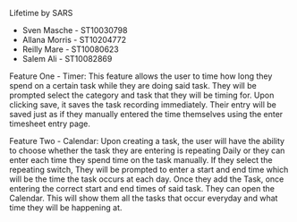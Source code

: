 Lifetime by SARS

- Sven Masche - ST10030798
- Allana Morris - ST10204772
- Reilly Mare - ST10080623
- Salem Ali - ST10082869


Feature One - Timer:
This feature allows the user to time how long they spend on a certain task while they are doing said task. They will be prompted select the category and task that they will be timing for. Upon clicking save, it saves the task recording immediately. Their entry will be saved just as if they manually entered the time themselves using the enter timesheet entry page.


Feature Two - Calendar:
Upon creating a task, the user will have the ability to choose whether the task they are entering is repeating Daily or they can enter each time they spend time on the task manually. If they select the repeating switch, They will be prompted to enter a start and end time which will be the time the task occurs at each day. Once they add the Task, once entering the correct start and end times of said task. They can open the Calendar. This will show them all the tasks that occur everyday and what time they will be happening at. 

